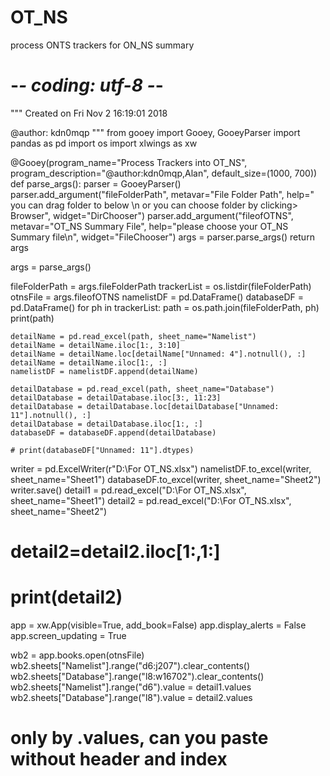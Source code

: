 # OT_NS
process ONTS trackers for ON_NS summary

# -*- coding: utf-8 -*-
"""
Created on Fri Nov  2 16:19:01 2018

@author: kdn0mqp
"""
from gooey import Gooey, GooeyParser
import pandas as pd
import os
import xlwings as xw


@Gooey(program_name="Process Trackers into OT_NS", program_description="@author:kdn0mqp,Alan", default_size=(1000, 700))
def parse_args():
    parser = GooeyParser()
    parser.add_argument("fileFolderPath", metavar="File Folder Path",
                        help=" you can drag folder to below \n or you can choose folder by clicking> Browser",
                        widget="DirChooser")
    parser.add_argument("fileofOTNS", metavar="OT_NS Summary File",
                        help="please choose your OT_NS Summary file\n", widget="FileChooser")
    args = parser.parse_args()
    return args


args = parse_args()

fileFolderPath = args.fileFolderPath
trackerList = os.listdir(fileFolderPath)
otnsFile = args.fileofOTNS
namelistDF = pd.DataFrame()
databaseDF = pd.DataFrame()
for ph in trackerList:
    path = os.path.join(fileFolderPath, ph)
    print(path)

    detailName = pd.read_excel(path, sheet_name="Namelist")
    detailName = detailName.iloc[1:, 3:10]
    detailName = detailName.loc[detailName["Unnamed: 4"].notnull(), :]
    detailName = detailName.iloc[1:, :]
    namelistDF = namelistDF.append(detailName)

    detailDatabase = pd.read_excel(path, sheet_name="Database")
    detailDatabase = detailDatabase.iloc[3:, 11:23]
    detailDatabase = detailDatabase.loc[detailDatabase["Unnamed: 11"].notnull(), :]
    detailDatabase = detailDatabase.iloc[1:, :]
    databaseDF = databaseDF.append(detailDatabase)

    # print(databaseDF["Unnamed: 11"].dtypes)
    
writer = pd.ExcelWriter(r"D:\For OT_NS.xlsx")
namelistDF.to_excel(writer, sheet_name="Sheet1")
databaseDF.to_excel(writer, sheet_name="Sheet2")
writer.save()
detail1 = pd.read_excel("D:\\For OT_NS.xlsx", sheet_name="Sheet1")
detail2 = pd.read_excel("D:\\For OT_NS.xlsx", sheet_name="Sheet2")
# detail2=detail2.iloc[1:,1:]
# print(detail2)


app = xw.App(visible=True, add_book=False)
app.display_alerts = False
app.screen_updating = True

wb2 = app.books.open(otnsFile)
wb2.sheets["Namelist"].range("d6:j207").clear_contents()
wb2.sheets["Database"].range("l8:w16702").clear_contents()
wb2.sheets["Namelist"].range("d6").value = detail1.values
wb2.sheets["Database"].range("l8").value = detail2.values
# only by .values, can you paste without header and index
